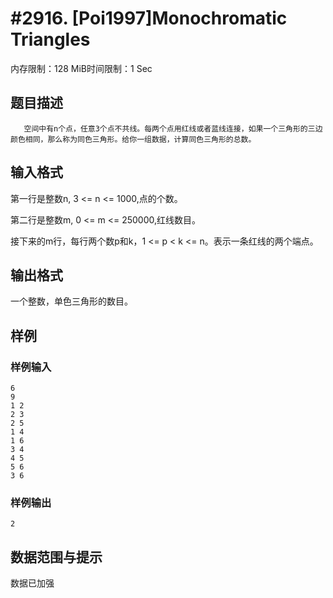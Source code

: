# #2916. [Poi1997]Monochromatic Triangles

内存限制：128 MiB时间限制：1 Sec

## 题目描述

       空间中有n个点，任意3个点不共线。每两个点用红线或者蓝线连接，如果一个三角形的三边颜色相同，那么称为同色三角形。给你一组数据，计算同色三角形的总数。

 

      

## 输入格式

 

第一行是整数n, 3 <= n <= 1000,点的个数。

第二行是整数m, 0 <= m <= 250000,红线数目。

 

接下来的m行，每行两个数p和k，1 <= p < k <= n。表示一条红线的两个端点。

      

## 输出格式

 

  一个整数，单色三角形的数目。

## 样例

### 样例输入

    
    6 
    9
    1 2
    2 3
    2 5
    1 4
    1 6
    3 4
    4 5
    5 6
    3 6
    
    

### 样例输出

    
    2
    

## 数据范围与提示

数据已加强

